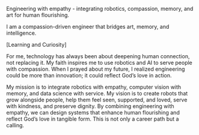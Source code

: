 Engineering with empathy - integrating robotics, compassion, memory, and art for human flourishing.

I am a compassion-driven engineer that bridges art, memory, and intelligence.

[Learning and Curiosity]

For me, technology has always been about deepening human connection, not replacing it. My faith inspires me to use robotics and AI to serve people with compassion. When I prayed about my future, I realized engineering could be more than innovation; it could reflect God’s love in action.

My mission is to integrate robotics with empathy, computer vision with memory, and data science with service. My vision is to create robots that grow alongside people, help them feel seen, supported, and loved, serve with kindness, and preserve dignity. By combining engineering with empathy, we can design systems that enhance human flourishing and reflect God’s love in tangible form. This is not only a career path but a calling.

<!--
## Hi there 👋
**PunchiiNadia/PunchiiNadia** is a ✨ _special_ ✨ repository because its `README.md` (this file) appears on your GitHub profile.

Here are some ideas to get you started:

- 🔭 I’m currently working on ...
- 🌱 I’m currently learning ...
- 👯 I’m looking to collaborate on ...
- 🤔 I’m looking for help with ...
- 💬 Ask me about ...
- 📫 How to reach me: ...
- 😄 Pronouns: ...
- ⚡ Fun fact: ...
-->
